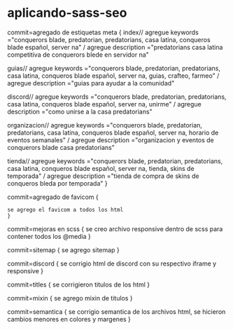 # aplicando-sass-seo

commit=agregado de estiquetas meta {
index// agregue keywords ="conquerors blade, predatorian, predatorians, casa latina, conqueros blade español, server na"
    / agregue description ="predatorians casa latina competitiva de conquerors blede en servidor na"

guias// agregue keywords ="conquerors blade, predatorian, predatorians, casa latina, conqueros blade español, server na, guias, crafteo, farmeo"
    / agregue description ="guias para ayudar a la comunidad"

discord// agregue keywords ="conquerors blade, predatorian, predatorians, casa latina, conqueros blade español, server na, unirme"
    / agregue description ="como unirse a la casa predatorians"

organizacion// agregue keywords ="conquerors blade, predatorian, predatorians, casa latina, conqueros blade español, server na, horario de eventos semanales"
    / agregue description ="organizacion y eventos de conquerors blade casa predatorians"

tienda// agregue keywords ="conquerors blade, predatorian, predatorians, casa latina, conqueros blade español, server na, tienda, skins de temporada"
    / agregue description ="tienda de compra de skins de conqueros bleda por temporada"
    }

commit=agregado de favicom {

    se agrego el favicom a todos los html
    }

commit=mejoras en scss {
    se creo archivo responsive dentro de scss para contener todos los @media
}

commit=sitemap {
    se agrego sitemap
}

commit=discord {
    se corrigio html de discord con su respectivo iframe y responsive
}

commit=titles {
    se corrigieron titulos de los html
}

commit=mixin {
    se agrego mixin de titulos
}

commit=semantica {
    se corrigio semantica de los archivos html, se hicieron cambios menores en colores y margenes
}